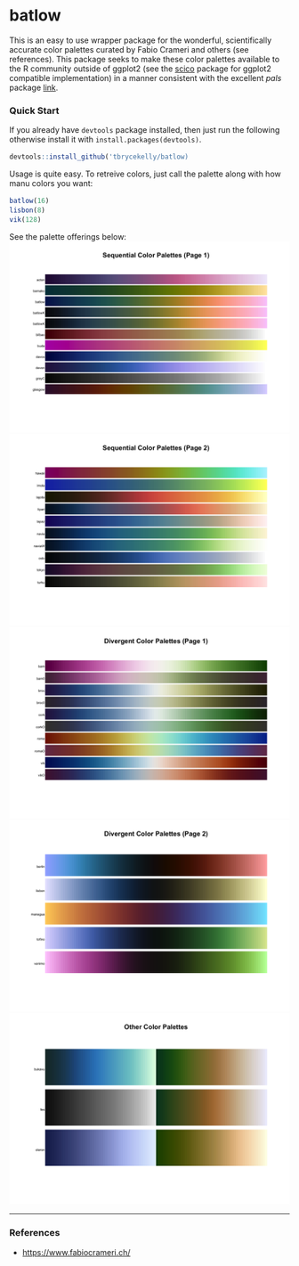 # batlow
This is an easy to use wrapper package for the wonderful, scientifically accurate color palettes curated by Fabio Crameri and others (see references). This package seeks to make these color palettes available to the R community outside of ggplot2 (see the [scico](https://github.com/thomasp85/scico) package for ggplot2 compatible implementation) in a manner consistent with the excellent _pals_ package [link](https://cran.r-project.org/web/packages/pals/index.html).

### Quick Start

If you already have `devtools` package installed, then just run the following otherwise install it with `install.packages(devtools)`.

```r
devtools::install_github('tbrycekelly/batlow)
```

Usage is quite easy. To retreive colors, just call the palette along with how manu colors you want:
```r
batlow(16)
lisbon(8)
vik(128)
```

See the palette offerings below:
![Sequential color palettes, page 1](docs/sequential-page-1.png)
![Sequential color palettes, page 2](docs/sequential-page-2.png)
![Divergent color palettes, white center](docs/divergent-white.png)
![Divergent color palettes, black center](docs/divergent-black.png)
![Terrain color palettes](docs/terrain-palettes.png)


---
### References
- https://www.fabiocrameri.ch/

